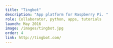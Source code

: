 ```yaml
---
title: "Tingbot"
description: "App platform for Raspberry Pi. "
role: Collaborator, python, apps, tutorials
launch: May 2016
image: /images/tingbot.jpg
order: 4
link: http://tingbot.com/
---
```

